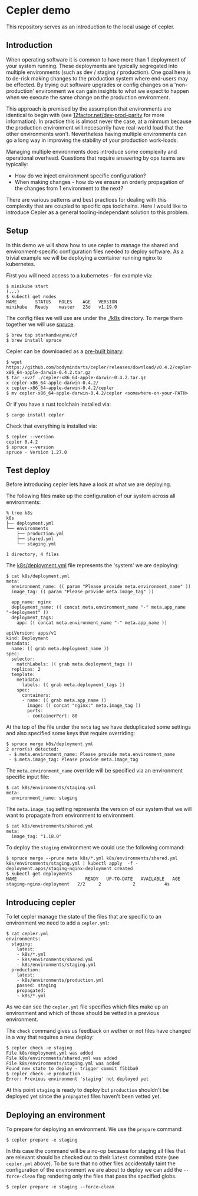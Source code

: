 # Cepler demo

This repository serves as an introduction to the local usage of cepler.

## Introduction

When operating software it is common to have more than 1 deployment of your system running.
These deployments are typically segregated into multiple environments (such as dev / staging / production).
One goal here is to de-risk making changes to the production system where end-users may be effected.
By trying out software upgrades or config changes on a 'non-production' environment we can gain insights to what we expect to happen when we execute the same change on the production environment.

This approach is premised by the assumption that environments are identical to begin with (see [12factor.net/dev-prod-parity](https://12factor.net/dev-prod-parity) for more information).
In practice this is almost never the case, at a minmum because the production environment will necesarrily have real-world load that the other environments won't.
Nevertheless having multiple environments can go a long way in improving the stability of your production work-loads.

Managing multiple environments does introduce some complexity and operational overhead.
Questions that require answering by ops teams are typically:
- How do we inject environment specific configuration?
- When making changes - how do we ensure an orderly propagation of the changes from 1 environment to the next?

There are various patterns and best practices for dealing with this complexity that are coupled to specific ops toolchains.
Here I would like to introduce Cepler as a general tooling-independant solution to this problem.

## Setup

In this demo we will show how to use cepler to manage the shared and environment-specific configuration files needed to deploy software.
As a trivial example we will be deploying a container running nginx to kubernetes.

First you will need access to a kubernetes - for example via:
```
$ minikube start
(...)
$ kubectl get nodes
NAME       STATUS   ROLES    AGE   VERSION
minikube   Ready    master   23d   v1.19.0
```

The config files we will use are under the [./k8s](./k8s) directory.
To merge them together we will use [spruce](https://github.com/geofffranks/spruce/releases).
```
$ brew tap starkandwayne/cf
$ brew install spruce
```
Cepler can be downloaded as a [pre-built binary](https://github.com/bodymindarts/cepler/releases):
```
$ wget https://github.com/bodymindarts/cepler/releases/download/v0.4.2/cepler-x86_64-apple-darwin-0.4.2.tar.gz
$ tar -xvzf ./cepler-x86_64-apple-darwin-0.4.2.tar.gz
x cepler-x86_64-apple-darwin-0.4.2/
x cepler-x86_64-apple-darwin-0.4.2/cepler
$ mv cepler-x86_64-apple-darwin-0.4.2/cepler <somewhere-on-your-PATH>
```

Or if you have a rust toolchain installed via:
```
$ cargo install cepler
```

Check that everything is installed via:
```
$ cepler --version
cepler 0.4.2
$ spruce --version
spruce - Version 1.27.0
```

## Test deploy

Before introducing cepler lets have a look at what we are deploying.

The following files make up the configuration of our system across all environments:
```
% tree k8s
k8s
├── deployment.yml
└── environments
    ├── production.yml
    ├── shared.yml
    └── staging.yml

1 directory, 4 files
```

The [k8s/deployment.yml](./k8s/deployment.yml) file represents the 'system' we are deploying:
```
$ cat k8s/deployment.yml
meta:
  environment_name: (( param "Please provide meta.environment_name" ))
  image_tag: (( param "Please provide meta.image_tag" ))

  app_name: nginx
  deployment_name: (( concat meta.environment_name "-" meta.app_name "-deployment" ))
  deployment_tags:
    app: (( concat meta.environment_name "-" meta.app_name ))

apiVersion: apps/v1
kind: Deployment
metadata:
  name: (( grab meta.deployment_name ))
spec:
  selector:
    matchLabels: (( grab meta.deployment_tags ))
  replicas: 2
  template:
    metadata:
      labels: (( grab meta.deployment_tags ))
    spec:
      containers:
      - name: (( grab meta.app_name ))
        image: (( concat "nginx:" meta.image_tag ))
        ports:
        - containerPort: 80
```
At the top of the file under the `meta` tag we have deduplicated some settings and also specified some keys that require overriding:
```
$ spruce merge k8s/deployment.yml
2 error(s) detected:
 - $.meta.environment_name: Please provide meta.environment_name
 - $.meta.image_tag: Please provide meta.image_tag
```
The `meta.environment_name` override will be specified via an environment specific input file:
```
$ cat k8s/environments/staging.yml
meta:
  environment_name: staging
```
The `meta.image_tag` setting represents the version of our system that we will want to propagate from environment to environment.
```
$ cat k8s/environments/shared.yml
meta:
  image_tag: "1.18.0"
```

To deploy the `staging` environment we could use the following command:
```
$ spruce merge --prune meta k8s/*.yml k8s/environments/shared.yml k8s/environments/staging.yml | kubectl apply  -f -
deployment.apps/staging-nginx-deployment created
$ kubectl get deployments
NAME                          READY   UP-TO-DATE   AVAILABLE   AGE
staging-nginx-deployment   2/2     2            2           4s
```

## Introducing cepler

To let cepler manage the state of the files that are specific to an environment we need to add a `cepler.yml`:
```
$ cat cepler.yml
environments:
  staging:
    latest:
    - k8s/*.yml
    - k8s/environments/shared.yml
    - k8s/environments/staging.yml
  production:
    latest:
    - k8s/environments/production.yml
    passed: staging
    propagated:
    - k8s/*.yml
```

As we can see the `cepler.yml` file specifies which files make up an environment and which of those should be vetted in a previous environment.

The `check` command gives us feedback on wether or not files have changed in a way that requires a new deploy:
```
$ cepler check -e staging
File k8s/deployment.yml was added
File k8s/environments/shared.yml was added
File k8s/environments/staging.yml was added
Found new state to deploy - trigger commit f5b1ba0
$ cepler check -e production
Error: Previous environment 'staging' not deployed yet
```
At this point `staging` is ready to deploy but `production` shouldn't be deployed yet since the `propagated` files haven't been vetted yet.

## Deploying an environment

To prepare for deploying an environment. We use the `prepare` command:
```
$ cepler prepare -e staging
```

In this case the command will be a no-op because for staging all files that are relevant should be checked out to their `latest` commited state (see `cepler.yml` above).
To be sure that no other files accidentally taint the configuration of the environment we are about to deploy we can add the `--force-clean` flag rendering only the files that pass the specified globs.
```
$ cepler prepare -e staging --force-clean
```
